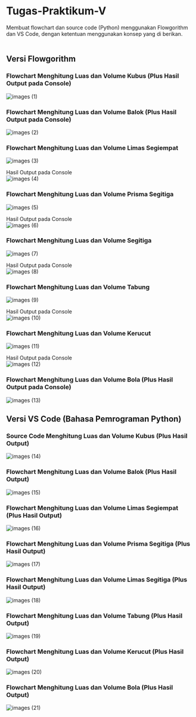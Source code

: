 # Tugas-Praktikum-V

Membuat flowchart dan source code (Python) menggunakan Flowgorithm dan VS Code, dengan ketentuan menggunakan konsep yang di berikan.<br><br>

## Versi Flowgorithm

### Flowchart Menghitung Luas dan Volume Kubus (Plus Hasil Output pada Console)
![images (1)](https://user-images.githubusercontent.com/93045470/140094793-9a0ad717-2ae3-41ef-9b46-ef0e9aaa2071.png)<br>

### Flowchart Menghitung Luas dan Volume Balok (Plus Hasil Output pada Console)
![images (2)](https://user-images.githubusercontent.com/93045470/140094814-f4b8b0e2-7a3d-4a32-bd06-1dca7e6109be.png)<br>

### Flowchart Menghitung Luas dan Volume Limas Segiempat
![images (3)](https://user-images.githubusercontent.com/93045470/140094818-8cf54d96-e509-4608-bcd4-fe3591cc219e.png)<br>

Hasil Output pada Console<br>
![images (4)](https://user-images.githubusercontent.com/93045470/140094822-b924bcd8-60d2-4bdb-8e45-93c0a0f5f8f0.png)<br>

### Flowchart Menghitung Luas dan Volume Prisma Segitiga
![images (5)](https://user-images.githubusercontent.com/93045470/140094823-c0a4460f-07db-4a94-9efe-767c193f3f63.png)<br>

Hasil Output pada Console<br>
![images (6)](https://user-images.githubusercontent.com/93045470/140094826-6b77036b-83f7-4364-a259-18f7e1cd7eb3.png)<br>

### Flowchart Menghitung Luas dan Volume Segitiga
![images (7)](https://user-images.githubusercontent.com/93045470/140094832-abe19ce1-ed3a-4f96-9756-618755f39abd.png)<br>

Hasil Output pada Console<br>
![images (8)](https://user-images.githubusercontent.com/93045470/140094835-b4a6a421-0afe-4b0b-bd6d-437a2f6d3685.png)<br>

### Flowchart Menghitung Luas dan Volume Tabung
![images (9)](https://user-images.githubusercontent.com/93045470/140094839-f22e37f9-32a4-41c6-8fa4-ace3d29fead9.png)<br>

Hasil Output pada Console<br>
![images (10)](https://user-images.githubusercontent.com/93045470/140094841-2381d837-424a-4ead-bb0e-3c60904f1896.png)<br>

### Flowchart Menghitung Luas dan Volume Kerucut
![images (11)](https://user-images.githubusercontent.com/93045470/140094848-5ad31e54-fd40-410f-b0b1-b671519b024b.png)<br>

Hasil Output pada Console<br>
![images (12)](https://user-images.githubusercontent.com/93045470/140094850-5561edf8-12d0-4ee4-8db2-297bc03054ea.png)<br>

### Flowchart Menghitung Luas dan Volume Bola (Plus Hasil Output pada Console)
![images (13)](https://user-images.githubusercontent.com/93045470/140098742-65a0ea1a-ed94-48b1-b7b2-e954ab1c9af9.png)<br>

## Versi VS Code (Bahasa Pemrograman Python)

### Source Code Menghitung Luas dan Volume Kubus (Plus Hasil Output)
![images (14)](https://user-images.githubusercontent.com/93045470/140094864-46291bd5-3a48-4cce-a451-edf40a1c0a29.png)<br>

### Flowchart Menghitung Luas dan Volume Balok (Plus Hasil Output)
![images (15)](https://user-images.githubusercontent.com/93045470/140094870-9949ef34-38f4-4000-b0e0-9374ec8cea55.png)<br>

### Flowchart Menghitung Luas dan Volume Limas Segiempat (Plus Hasil Output)
![images (16)](https://user-images.githubusercontent.com/93045470/140094876-fb900f95-f1d6-48e8-a2ca-20f79c378771.png)<br>

### Flowchart Menghitung Luas dan Volume Prisma Segitiga (Plus Hasil Output)
![images (17)](https://user-images.githubusercontent.com/93045470/140094886-434f1134-696b-43b1-8a9d-f811f50c7664.png)<br>

### Flowchart Menghitung Luas dan Volume Limas Segitiga (Plus Hasil Output)
![images (18)](https://user-images.githubusercontent.com/93045470/140094887-47f4cce3-176d-4483-a940-d7d6db3edd0b.png)<br>

### Flowchart Menghitung Luas dan Volume Tabung (Plus Hasil Output)
![images (19)](https://user-images.githubusercontent.com/93045470/140094894-1a5a67ca-7000-4c34-8d13-a97a2b7e437a.png)<br>

### Flowchart Menghitung Luas dan Volume Kerucut (Plus Hasil Output)
![images (20)](https://user-images.githubusercontent.com/93045470/140094900-d6ea392e-07cd-41b8-aaf8-c7a87e20b747.png)<br>

### Flowchart Menghitung Luas dan Volume Bola (Plus Hasil Output)
![images (21)](https://user-images.githubusercontent.com/93045470/140098774-3922fc98-fb48-4d5b-a5e1-73b2fa22ccb8.png)
